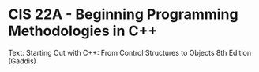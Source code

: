 # CIS 22A - Beginning Programming Methodologies in C++

Text: Starting Out with C++: From Control Structures to Objects 8th Edition (Gaddis)
